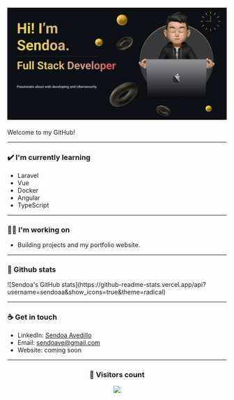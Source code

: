 <img src= "https://github.com/Sendoaa/Sendoaa/blob/main/images/Presentation_Card.png?raw=true"></img>
<br>
<br>
Welcome to my GitHub!

---

### ✔️ I'm currently learning
- Laravel
- Vue
- Docker
- Angular
- TypeScript

---

### 👩‍💻 I'm working on
- Building projects and my portfolio website.

---

### 💠 Github stats
<p>
![Sendoa's GitHub stats](https://github-readme-stats.vercel.app/api?username=sendoaa&show_icons=true&theme=radical)
</p>

---

### ☕ Get in touch
- LinkedIn: <a href = "https://www.linkedin.com/in/sendoa-avedillo">Sendoa Avedillo</a>
- Email: sendoave@gmail.com
- Website: coming soon

---

### <h3 align="center">👀 Visitors count</h3>
<p align="center">
  <img src="https://profile-counter.glitch.me/sendoaa/count.svg">
</p>

